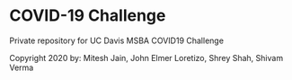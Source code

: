 # COVID-19 Challenge
Private repository for UC Davis MSBA COVID19 Challenge

Copyright 2020 by: Mitesh Jain, John Elmer Loretizo, Shrey Shah, Shivam Verma
